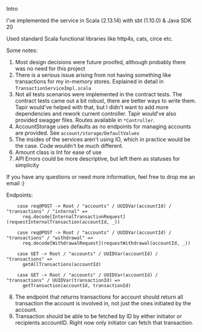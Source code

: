 Intro

I've implemented the service in Scala (2.13.14) with sbt (1.10.0) & Java SDK 20

Used standard Scala functional libraries like http4s, cats, circe etc.

Some notes:

1. Most design decisions were future proofed, although probably there was no need for this project
2. There is a serious issue arising from not having something like transactions for my in-memory stores.
   Explained in detail in `TransactionServiceImpl.scala`
3. Not all tests scenarios were implemented in the contract tests.
   The contract tests came out a bit robust, there are better ways to write them.
   Tapir would've helped with that, but I didn't want to add more dependencies and rework current controller.
   Tapir would've also provided swagger files. Routes available in `*Controller`.
4. AccountStorage uses defaults as no endpoints for managing accounts are provided.
   See `account/storage/DefaultValues`
5. The insides of the services aren't using IO, which in practice would be the case. Code wouldn't be much different.
6. Amount class is Int for ease of use
7. API Errors could be more descriptive, but left them as statuses for simplicity

If you have any questions or need more information, feel free to drop me an email :)

Endpoints:

```
    case req@POST -> Root / "accounts" / UUIDVar(accountId) / "transactions" / "internal" =>
      req.decode[InternalTransactionRequest](requestInternalTransaction(accountId, _))

    case req@POST -> Root / "accounts" / UUIDVar(accountId) / "transactions" / "withdrawal" =>
      req.decode[WithdrawalRequest](requestWithdrawal(accountId, _))

    case GET -> Root / "accounts" / UUIDVar(accountId) / "transactions" =>
      getAllTransactions(accountId)

    case GET -> Root / "accounts" / UUIDVar(accountId) / "transactions" / UUIDVar(transactionId) =>
      getTransaction(accountId, transactionId)
```

8. The endpoint that returns transactions for account should return all transaction the account is involved in, not just
   the ones initiated by the account.
9. Transaction should be able to be fetched by ID by either initiator or recipients accountID.
   Right now only initiator can fetch that transaction.